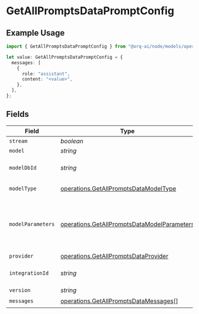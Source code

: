 # GetAllPromptsDataPromptConfig

## Example Usage

```typescript
import { GetAllPromptsDataPromptConfig } from "@orq-ai/node/models/operations";

let value: GetAllPromptsDataPromptConfig = {
  messages: [
    {
      role: "assistant",
      content: "<value>",
    },
  ],
};
```

## Fields

| Field                                                                                                      | Type                                                                                                       | Required                                                                                                   | Description                                                                                                |
| ---------------------------------------------------------------------------------------------------------- | ---------------------------------------------------------------------------------------------------------- | ---------------------------------------------------------------------------------------------------------- | ---------------------------------------------------------------------------------------------------------- |
| `stream`                                                                                                   | *boolean*                                                                                                  | :heavy_minus_sign:                                                                                         | N/A                                                                                                        |
| `model`                                                                                                    | *string*                                                                                                   | :heavy_minus_sign:                                                                                         | N/A                                                                                                        |
| `modelDbId`                                                                                                | *string*                                                                                                   | :heavy_minus_sign:                                                                                         | The id of the resource                                                                                     |
| `modelType`                                                                                                | [operations.GetAllPromptsDataModelType](../../models/operations/getallpromptsdatamodeltype.md)             | :heavy_minus_sign:                                                                                         | The type of the model                                                                                      |
| `modelParameters`                                                                                          | [operations.GetAllPromptsDataModelParameters](../../models/operations/getallpromptsdatamodelparameters.md) | :heavy_minus_sign:                                                                                         | Model Parameters: Not all parameters apply to every model                                                  |
| `provider`                                                                                                 | [operations.GetAllPromptsDataProvider](../../models/operations/getallpromptsdataprovider.md)               | :heavy_minus_sign:                                                                                         | N/A                                                                                                        |
| `integrationId`                                                                                            | *string*                                                                                                   | :heavy_minus_sign:                                                                                         | The id of the resource                                                                                     |
| `version`                                                                                                  | *string*                                                                                                   | :heavy_minus_sign:                                                                                         | N/A                                                                                                        |
| `messages`                                                                                                 | [operations.GetAllPromptsDataMessages](../../models/operations/getallpromptsdatamessages.md)[]             | :heavy_check_mark:                                                                                         | N/A                                                                                                        |